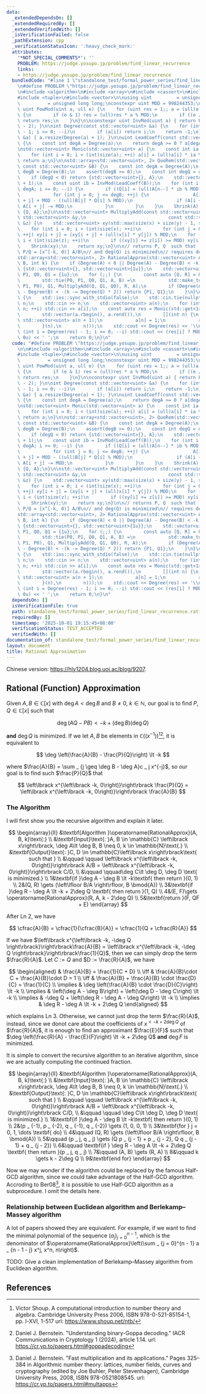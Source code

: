 ```yaml
---
data:
  _extendedDependsOn: []
  _extendedRequiredBy: []
  _extendedVerifiedWith: []
  _isVerificationFailed: false
  _pathExtension: cpp
  _verificationStatusIcon: ':heavy_check_mark:'
  attributes:
    '*NOT_SPECIAL_COMMENTS*': ''
    PROBLEM: https://judge.yosupo.jp/problem/find_linear_recurrence
    links:
    - https://judge.yosupo.jp/problem/find_linear_recurrence
  bundledCode: "#line 1 \"standalone_test/formal_power_series/find_linear_recurrence.rational_approximation.test.cpp\"\
    \n#define PROBLEM \"https://judge.yosupo.jp/problem/find_linear_recurrence\"\n\
    \n#include <algorithm>\n#include <array>\n#include <cassert>\n#include <iostream>\n\
    #include <tuple>\n#include <vector>\n\nusing uint         = unsigned;\nusing ull\
    \          = unsigned long long;\nconstexpr uint MOD = 998244353;\n\nconstexpr\
    \ uint PowMod(uint a, ull e) {\n    for (uint res = 1;; a = (ull)a * a % MOD)\
    \ {\n        if (e & 1) res = (ull)res * a % MOD;\n        if ((e /= 2) == 0)\
    \ return res;\n    }\n}\n\nconstexpr uint InvMod(uint a) { return PowMod(a, MOD\
    \ - 2); }\n\nint Degree(const std::vector<uint> &a) {\n    for (int i = (int)size(a)\
    \ - 1; i >= 0; --i)\n        if (a[i]) return i;\n    return -1;\n}\n\nvoid Shrink(std::vector<uint>\
    \ &a) { a.resize(Degree(a) + 1); }\n\nuint LeadCoeff(const std::vector<uint> &a)\
    \ {\n    const int degA = Degree(a);\n    return degA >= 0 ? a[degA] : 0u;\n}\n\
    \nstd::vector<uint> Monic(std::vector<uint> a) {\n    const int ia = InvMod(LeadCoeff(a));\n\
    \    for (int i = 0; i < (int)size(a); ++i) a[i] = (ull)a[i] * ia % MOD;\n   \
    \ return a;\n}\n\nstd::array<std::vector<uint>, 2> QuoRem(std::vector<uint> A,\
    \ const std::vector<uint> &B) {\n    const int degA = Degree(A);\n    const int\
    \ degB = Degree(B);\n    assert(degB >= 0);\n    const int degQ = degA - degB;\n\
    \    if (degQ < 0) return {std::vector<uint>{}, A};\n    std::vector<uint> Q(degQ\
    \ + 1);\n    const uint ib = InvMod(LeadCoeff(B));\n    for (int i = degQ, n =\
    \ degA; i >= 0; --i) {\n        if ((Q[i] = (ull)A[n--] * ib % MOD) != 0) {\n\
    \            for (int j = 0; j <= degB; ++j) {\n                A[i + j] = A[i\
    \ + j] + MOD - ((ull)B[j] * Q[i] % MOD);\n                if (A[i + j] >= MOD)\
    \ A[i + j] -= MOD;\n            }\n        }\n    }\n    Shrink(A);\n    return\
    \ {Q, A};\n}\n\nstd::vector<uint> MultiplyAdd(const std::vector<uint> &x, const\
    \ std::vector<uint> &y,\n                              const std::vector<uint>\
    \ &z) {\n    std::vector<uint> xy(std::max(size(x) + size(y) - 1, size(z)));\n\
    \    for (int i = 0; i < (int)size(x); ++i)\n        for (int j = 0; j < (int)size(y);\
    \ ++j) xy[i + j] = (xy[i + j] + (ull)x[i] * y[j]) % MOD;\n    for (int i = 0;\
    \ i < (int)size(z); ++i)\n        if ((xy[i] += z[i]) >= MOD) xy[i] -= MOD;\n\
    \    Shrink(xy);\n    return xy;\n}\n\n// returns P, Q  such that [x^[-k, 0)]\
    \ P/Q = [x^[-k, 0)] A/B\n// and deg(Q) is minimized\n// requires deg(A) < deg(B)\n\
    std::array<std::vector<uint>, 2> RationalApprox(std::vector<uint> A, std::vector<uint>\
    \ B, int k) {\n    if (Degree(A) < 0 || Degree(A) - Degree(B) < -k)\n        return\
    \ {std::vector<uint>{}, std::vector<uint>{1u}};\n    std::vector<uint> P0 = {1u},\
    \ P1, Q0, Q1 = {1u};\n    for (;;) {\n        const auto [Q, R] = QuoRem(B, A);\n\
    \        std::tie(P0, P1, Q0, Q1, A, B) =\n            std::make_tuple(P1, MultiplyAdd(Q,\
    \ P1, P0), Q1, MultiplyAdd(Q, Q1, Q0), R, A);\n        if (Degree(A) < 0 || Degree(A)\
    \ - Degree(B) < -(k -= Degree(Q) * 2)) return {P1, Q1};\n    }\n}\n\nint main()\
    \ {\n    std::ios::sync_with_stdio(false);\n    std::cin.tie(nullptr);\n    int\
    \ n;\n    std::cin >> n;\n    std::vector<uint> a(n);\n    for (int i = 0; i <\
    \ n; ++i) std::cin >> a[i];\n    const auto res = Monic(std::get<1>(RationalApprox(\n\
    \        std::vector(a.rbegin(), a.rend()),\n        [](int n) {\n           \
    \ std::vector<uint> a(n + 1);\n            a[n] = 1;\n            return a;\n\
    \        }(n),\n        n)));\n    std::cout << Degree(res) << '\\n';\n    for\
    \ (int i = Degree(res) - 1; i >= 0; --i) std::cout << (res[i] ? MOD - res[i] :\
    \ 0u) << ' ';\n    return 0;\n}\n"
  code: "#define PROBLEM \"https://judge.yosupo.jp/problem/find_linear_recurrence\"\
    \n\n#include <algorithm>\n#include <array>\n#include <cassert>\n#include <iostream>\n\
    #include <tuple>\n#include <vector>\n\nusing uint         = unsigned;\nusing ull\
    \          = unsigned long long;\nconstexpr uint MOD = 998244353;\n\nconstexpr\
    \ uint PowMod(uint a, ull e) {\n    for (uint res = 1;; a = (ull)a * a % MOD)\
    \ {\n        if (e & 1) res = (ull)res * a % MOD;\n        if ((e /= 2) == 0)\
    \ return res;\n    }\n}\n\nconstexpr uint InvMod(uint a) { return PowMod(a, MOD\
    \ - 2); }\n\nint Degree(const std::vector<uint> &a) {\n    for (int i = (int)size(a)\
    \ - 1; i >= 0; --i)\n        if (a[i]) return i;\n    return -1;\n}\n\nvoid Shrink(std::vector<uint>\
    \ &a) { a.resize(Degree(a) + 1); }\n\nuint LeadCoeff(const std::vector<uint> &a)\
    \ {\n    const int degA = Degree(a);\n    return degA >= 0 ? a[degA] : 0u;\n}\n\
    \nstd::vector<uint> Monic(std::vector<uint> a) {\n    const int ia = InvMod(LeadCoeff(a));\n\
    \    for (int i = 0; i < (int)size(a); ++i) a[i] = (ull)a[i] * ia % MOD;\n   \
    \ return a;\n}\n\nstd::array<std::vector<uint>, 2> QuoRem(std::vector<uint> A,\
    \ const std::vector<uint> &B) {\n    const int degA = Degree(A);\n    const int\
    \ degB = Degree(B);\n    assert(degB >= 0);\n    const int degQ = degA - degB;\n\
    \    if (degQ < 0) return {std::vector<uint>{}, A};\n    std::vector<uint> Q(degQ\
    \ + 1);\n    const uint ib = InvMod(LeadCoeff(B));\n    for (int i = degQ, n =\
    \ degA; i >= 0; --i) {\n        if ((Q[i] = (ull)A[n--] * ib % MOD) != 0) {\n\
    \            for (int j = 0; j <= degB; ++j) {\n                A[i + j] = A[i\
    \ + j] + MOD - ((ull)B[j] * Q[i] % MOD);\n                if (A[i + j] >= MOD)\
    \ A[i + j] -= MOD;\n            }\n        }\n    }\n    Shrink(A);\n    return\
    \ {Q, A};\n}\n\nstd::vector<uint> MultiplyAdd(const std::vector<uint> &x, const\
    \ std::vector<uint> &y,\n                              const std::vector<uint>\
    \ &z) {\n    std::vector<uint> xy(std::max(size(x) + size(y) - 1, size(z)));\n\
    \    for (int i = 0; i < (int)size(x); ++i)\n        for (int j = 0; j < (int)size(y);\
    \ ++j) xy[i + j] = (xy[i + j] + (ull)x[i] * y[j]) % MOD;\n    for (int i = 0;\
    \ i < (int)size(z); ++i)\n        if ((xy[i] += z[i]) >= MOD) xy[i] -= MOD;\n\
    \    Shrink(xy);\n    return xy;\n}\n\n// returns P, Q  such that [x^[-k, 0)]\
    \ P/Q = [x^[-k, 0)] A/B\n// and deg(Q) is minimized\n// requires deg(A) < deg(B)\n\
    std::array<std::vector<uint>, 2> RationalApprox(std::vector<uint> A, std::vector<uint>\
    \ B, int k) {\n    if (Degree(A) < 0 || Degree(A) - Degree(B) < -k)\n        return\
    \ {std::vector<uint>{}, std::vector<uint>{1u}};\n    std::vector<uint> P0 = {1u},\
    \ P1, Q0, Q1 = {1u};\n    for (;;) {\n        const auto [Q, R] = QuoRem(B, A);\n\
    \        std::tie(P0, P1, Q0, Q1, A, B) =\n            std::make_tuple(P1, MultiplyAdd(Q,\
    \ P1, P0), Q1, MultiplyAdd(Q, Q1, Q0), R, A);\n        if (Degree(A) < 0 || Degree(A)\
    \ - Degree(B) < -(k -= Degree(Q) * 2)) return {P1, Q1};\n    }\n}\n\nint main()\
    \ {\n    std::ios::sync_with_stdio(false);\n    std::cin.tie(nullptr);\n    int\
    \ n;\n    std::cin >> n;\n    std::vector<uint> a(n);\n    for (int i = 0; i <\
    \ n; ++i) std::cin >> a[i];\n    const auto res = Monic(std::get<1>(RationalApprox(\n\
    \        std::vector(a.rbegin(), a.rend()),\n        [](int n) {\n           \
    \ std::vector<uint> a(n + 1);\n            a[n] = 1;\n            return a;\n\
    \        }(n),\n        n)));\n    std::cout << Degree(res) << '\\n';\n    for\
    \ (int i = Degree(res) - 1; i >= 0; --i) std::cout << (res[i] ? MOD - res[i] :\
    \ 0u) << ' ';\n    return 0;\n}\n"
  dependsOn: []
  isVerificationFile: true
  path: standalone_test/formal_power_series/find_linear_recurrence.rational_approximation.test.cpp
  requiredBy: []
  timestamp: '2025-10-01 19:15:45+08:00'
  verificationStatus: TEST_ACCEPTED
  verifiedWith: []
documentation_of: standalone_test/formal_power_series/find_linear_recurrence.rational_approximation.test.cpp
layout: document
title: Rational Approximation
---
```


Chinese version: <https://hly1204.blog.uoj.ac/blog/9207>.

## Rational (Function) Approximation

Given $A, B \in \mathbb{C} \left\lbrack x\right\rbrack$ with $\deg A \lt \deg B$ and $B \neq 0$, $k \in \mathbb{N}$, our goal is to find $P, Q \in \mathbb{C} \left\lbrack x\right\rbrack$ such that

$$
\deg \left(AQ - PB\right) \lt -k + \left(\deg B\right)\left(\deg Q\right)
$$

**and** $\deg Q$ is minimized. If we let $A, B$ be elements in $\mathbb{C}\left(\left(x^{-1}\right)\right)$[^ref1][^ref2], it is equivalent to

$$
\deg \left(\frac{A}{B} - \frac{P}{Q}\right) \lt -k
$$

where $\frac{A}{B} = \sum _ {j \geq \deg B - \deg A}c _ j x^{-j}$, so our goal is to find such $\frac{P}{Q}$ that

$$
\left\lbrack x^{\left\lbrack -k, 0\right)}\right\rbrack \frac{P}{Q} = \left\lbrack x^{\left\lbrack -k, 0\right)}\right\rbrack \frac{A}{B}
$$

### The Algorithm

I will first show you the recursive algorithm and explain it later.

$$
\begin{array}{ll}
&\textbf{Algorithm }\operatorname{RationalApprox}(A, B, k)\text{:} \\
&\textbf{Input}\text{: }A, B \in \mathbb{C} \left\lbrack x\right\rbrack, \deg A\lt \deg B, B \neq 0, k \in \mathbb{N}\text{.} \\
&\textbf{Output}\text{: }C, D \in \mathbb{C}\left\lbrack x\right\rbrack\text{ such that } \\
&\qquad \qquad \left\lbrack x^{\left\lbrack -k, 0\right)}\right\rbrack A/B = \left\lbrack x^{\left\lbrack -k, 0\right)}\right\rbrack C/D, \\
&\qquad \qquad\deg C\lt \deg D, \deg D \text{ is minimized.} \\
1&\textbf{if }\deg A - \deg B \lt -k\textbf{ then return }(0, 1) \\
2&(Q, R) \gets (\left\lfloor B/A \right\rfloor, B \bmod{A}) \\
3&\textbf{if }\deg R - \deg A \lt -k + 2\deg Q \textbf{ then return }(1, Q) \\
4&(E, F)\gets \operatorname{RationalApprox}(R, A, k - 2\deg Q) \\
5&\textbf{return }(F, QF + E)
\end{array}
$$

After Ln 2, we have

$$
\cfrac{A}{B} = \cfrac{1}{\cfrac{B}{A}} = \cfrac{1}{Q + \cfrac{R}{A}}
$$

If we have $\left\lbrack x^{\left\lbrack -k, -\deg Q \right\rbrack}\right\rbrack\frac{A}{B} = \left\lbrack x^{\left\lbrack -k, -\deg Q \right\rbrack}\right\rbrack\frac{1}{Q}$, then we can simply drop the term $\frac{R}{A}$. Let $C := Q$ and $D := \frac{R}{A}$, we have

$$
\begin{aligned}
& \frac{A}{B} = \frac{1}{C + D} \\
\iff & \frac{A}{B}\cdot C + \frac{A}{B}\cdot D = 1 \\
\iff & \frac{A}{B} + \frac{A}{B} \cdot \frac{D}{C} = \frac{1}{C} \\
\implies & \deg \left(\frac{A}{B} \cdot \frac{D}{C}\right) \lt -k \\
\implies & \left(\deg A - \deg B\right) + \left(\deg D - \deg C\right) \lt -k \\
\implies & -\deg Q + \left(\deg R - \deg A - \deg Q\right) \lt -k \\
\implies & \deg R - \deg A \lt -k + 2\deg Q
\end{aligned}
$$

which explains Ln 3. Otherwise, we cannot just drop the term $\frac{R}{A}$, instead, since we donot care about the coefficients of $x^{\lt -k + 2\deg Q}$ of $\frac{R}{A}$, it is enough to find an approximant $\frac{E}{F}$ such that $\deg \left(\frac{R}{A} - \frac{E}{F}\right) \lt -k + 2\deg Q$ **and** $\deg F$ is minimized.

It is simple to convert the recursive algorithm to an iterative algorithm, since we are actually computing the continued fraction.

$$
\begin{array}{ll}
&\textbf{Algorithm }\operatorname{RationalApprox}(A, B, k)\text{:} \\
&\textbf{Input}\text{: }A, B \in \mathbb{C} \left\lbrack x\right\rbrack, \deg A\lt \deg B, B \neq 0, k \in \mathbb{N}\text{.} \\
&\textbf{Output}\text{: }C, D \in \mathbb{C}\left\lbrack x\right\rbrack\text{ such that } \\
&\qquad \qquad \left\lbrack x^{\left\lbrack -k, 0\right)}\right\rbrack A/B = \left\lbrack x^{\left\lbrack -k, 0\right)}\right\rbrack C/D, \\
&\qquad \qquad \deg C\lt \deg D, \deg D \text{ is minimized.} \\
1&\textbf{if }\deg A - \deg B \lt -k\textbf{ then return }(0, 1) \\
2&(p _ {-1}, p _ {-2}, q _ {-1}, q _ {-2}) \gets (1, 0, 0, 1) \\
3&\textbf{for } j = 0, 1, \dots \textbf{ do} \\
4&\qquad (Q, R) \gets (\left\lfloor B/A \right\rfloor, B \bmod{A}) \\
5&\qquad (p _ j, q _ j) \gets (Q p _ {j - 1} + p _ {j - 2}, Q q _ {j - 1} + q _ {j - 2}) \\
6&\qquad \textbf{if } \deg R - \deg A \lt -k + 2\deg Q \textbf{ then return }(p _ j, q _ j) \\
7&\qquad (A, B) \gets (R, A) \\
8&\qquad k \gets k - 2\deg Q \\
9&\textbf{end for}
\end{array}
$$

Now we may wonder if the algorithm could be replaced by the famous Half-GCD algorithm, since we could take advantage of the Half-GCD algorithm. Accroding to Ber08[^ref3], it is possible to use Half-GCD algorithm as a subprocedure. I omit the details here.

### Relationship between Euclidean algorithm and Berlekamp–Massey algorithm

A lot of papers showed they are equivalent. For example, if we want to find the minimal polynomial of the sequence $\left(a _ j\right) _ {j = 0}^{n - 1}$, which is the denominator of $\operatorname{RationalApprox}\left(\sum _ {j = 0}^{n - 1} a _ {n - 1 - j} x^j, x^n, n\right)$.

TODO: Give a clean implementation of Berlekamp–Massey algorithm from Euclidean algorithm.

## References

[^ref1]: Victor Shoup. A computational introduction to number theory and algebra. Cambridge University Press 2006, ISBN 978-0-521-85154-1, pp. I-XVI, 1-517 url: <https://www.shoup.net/ntb/>
[^ref2]: Daniel J. Bernstein. "Understanding binary-Goppa decoding." IACR Communications in Cryptology 1 (2024), article 1.14. url: <https://cr.yp.to/papers.html#goppadecoding>
[^ref3]: Daniel J. Bernstein. "Fast multiplication and its applications." Pages 325–384 in Algorithmic number theory: lattices, number fields, curves and cryptography (edited by Joe Buhler, Peter Stevenhagen), Cambridge University Press, 2008, ISBN 978-0521808545. url: <https://cr.yp.to/papers.html#multapps>
